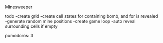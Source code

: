 Minesweeper

todo
-create grid
-create cell states for containing bomb, and for is revealed 
-generate random mine positions
-create game loop
-auto reveal surrounding cells if empty 

pomodoros: 3